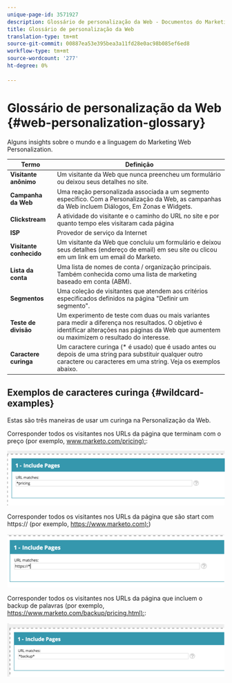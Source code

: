 ```yaml
---
unique-page-id: 3571927
description: Glossário de personalização da Web - Documentos do Marketing - Documentação do produto
title: Glossário de personalização da Web
translation-type: tm+mt
source-git-commit: 00887ea53e395bea3a11fd28e0ac98b085ef6ed8
workflow-type: tm+mt
source-wordcount: '277'
ht-degree: 0%

---
```



# Glossário de personalização da Web {#web-personalization-glossary}

Alguns insights sobre o mundo e a linguagem do Marketing Web Personalization.

| Termo | Definição |
|---|---|
| **Visitante anônimo** | Um visitante da Web que nunca preencheu um formulário ou deixou seus detalhes no site. |
| **Campanha da Web** | Uma reação personalizada associada a um segmento específico. Com a Personalização da Web, as campanhas da Web incluem Diálogos, Em Zonas e Widgets. |
| **Clickstream** | A atividade do visitante e o caminho do URL no site e por quanto tempo eles visitaram cada página |
| **ISP** | Provedor de serviço da Internet |
| **Visitante conhecido** | Um visitante da Web que concluiu um formulário e deixou seus detalhes (endereço de email) em seu site ou clicou em um link em um email do Marketo. |
| **Lista da conta** | Uma lista de nomes de conta / organização principais. Também conhecida como uma lista de marketing baseado em conta (ABM). |
| **Segmentos** | Uma coleção de visitantes que atendem aos critérios especificados definidos na página [](../../../product-docs/web-personalization/using-web-segments/web-segments.md)&quot;Definir um segmento&quot;. |
| **Teste de divisão** | Um experimento de teste com duas ou mais variantes para medir a diferença nos resultados. O objetivo é identificar alterações nas páginas da Web que aumentem ou maximizem o resultado do interesse. |
| **Caractere curinga** | Um caractere curinga (* é usado) que é usado antes ou depois de uma string para substituir qualquer outro caractere ou caracteres em uma string. Veja os exemplos abaixo. |

## Exemplos de caracteres curinga {#wildcard-examples}

Estas são três maneiras de usar um curinga na Personalização da Web.

Corresponder todos os visitantes nos URLs da página que terminam com o preço (por exemplo, [www.marketo.com/pricing):](http://www.marketo.com/pricing):

![](assets/wildcard-example-1.png)

Corresponder todos os visitantes nos URLs da página que são start com https:// (por exemplo, [https://www.marketo.com):](https://www.marketo.com))

![](assets/wildcard-example-2.png)

Corresponder todos os visitantes nos URLs da página que incluem o backup de palavras (por exemplo, [https://www.marketo.com/backup/pricing.html):](https://www.marketo.com/backup/pricing.html):

![](assets/wildcard-example-3.png)

